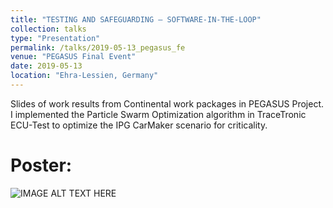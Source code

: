 ```yaml
---
title: "TESTING AND SAFEGUARDING – SOFTWARE-IN-THE-LOOP"
collection: talks
type: "Presentation"
permalink: /talks/2019-05-13_pegasus_fe
venue: "PEGASUS Final Event"
date: 2019-05-13
location: "Ehra-Lessien, Germany"
---
```


Slides of work results from Continental work packages in PEGASUS Project.
I implemented the Particle Swarm Optimization algorithm in TraceTronic ECU-Test to optimize the IPG CarMaker scenario for criticality. 


Poster:
======
![IMAGE ALT TEXT HERE](https://kai-storms.github.io/files/2023-11-21-vvm_odd-slides/00.jpeg)
